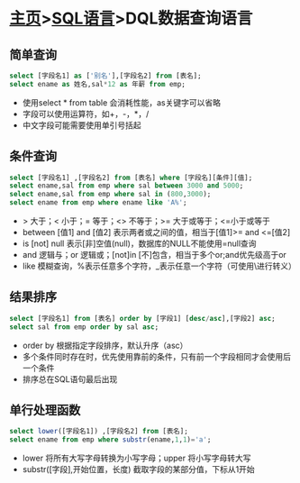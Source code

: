 # [主页](../README.md)>[SQL语言](SQL语言.md)>DQL数据查询语言

## 简单查询
```SQL
select [字段名1] as ['别名'],[字段名2] from [表名];
select ename as 姓名,sal*12 as 年薪 from emp;
```
- 使用select * from table 会消耗性能，as关键字可以省略
- 字段可以使用运算符，如+，-，*，/
- 中文字段可能需要使用单引号括起
## 条件查询
```SQL
select [字段名1] ,[字段名2] from [表名] where [字段名][条件][值];
select ename,sal from emp where sal between 3000 and 5000;
select ename,sal from emp where sal in (800,3000);
select ename from emp where ename like 'A%';
```
- \> 大于；< 小于；= 等于；<> 不等于；>= 大于或等于；<=小于或等于
- between [值1] and [值2] 表示两者或之间的值，相当于[值1]>= and <=[值2]
- is [not] null 表示[非]空值(null)，数据库的NULL不能使用=null查询
- and 逻辑与；or 逻辑或；[not]in [不]包含，相当于多个or;and优先级高于or
- like 模糊查询，%表示任意多个字符，_表示任意一个字符（可使用\进行转义）
## 结果排序
```SQL
select [字段名1] from [表名] order by [字段1] [desc/asc],[字段2] asc;
select sal from emp order by sal asc;
```
- order by 根据指定字段排序，默认升序（asc）
- 多个条件同时存在时，优先使用靠前的条件，只有前一个字段相同才会使用后一个条件
- 排序总在SQL语句最后出现
## 单行处理函数
```SQL
select lower([字段名1]) ,[字段名2] from [表名];
select ename from emp where substr(ename,1,1)='a';
```
- lower 将所有大写字母转换为小写字母；upper 将小写字母转大写
- substr([字段],开始位置，长度) 截取字段的某部分值，下标从1开始
